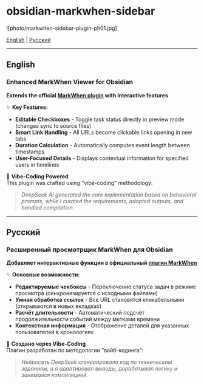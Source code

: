 # obsidian-markwhen-sidebar

![photo/markwhen-sidebar-plugin-ph01.jpg]

[English](#english) | [Русский](#русский)

---


## English
### Enhanced MarkWhen Viewer for Obsidian  
**Extends the official [MarkWhen plugin](https://github.com/mark-when/obsidian-plugin) with interactive features**

✨ **Key Features:**  
- **Editable Checkboxes** - Toggle task status directly in preview mode (changes sync to source files)
- **Smart Link Handling** - All URLs become clickable links opening in new tabs
- **Duration Calculation** - Automatically computes event length between timestamps
- **User-Focused Details** - Displays contextual information for specified users in timelines

🔧 **Vibe-Coding Powered**  
This plugin was crafted using "vibe-coding" methodology:  
> *DeepSeek AI generated the core implementation based on behavioral prompts, while I curated the requirements, adapted outputs, and handled compilation.*

---

## Русский
### Расширенный просмотрщик MarkWhen для Obsidian  
**Добавляет интерактивные функции в официальный [плагин MarkWhen](https://github.com/mark-when/obsidian-plugin)**

✨ **Основные возможности:**  
- **Редактируемые чекбоксы** - Переключение статуса задач в режиме просмотра (синхронизируется с исходными файлами)
- **Умная обработка ссылок** - Все URL становятся кликабельными (открываются в новых вкладках)
- **Расчёт длительности** - Автоматический подсчёт продолжительности событий между метками времени
- **Контекстная информация** - Отображение деталей для указанных пользователей в хронологиях

🔧 **Создано через Vibe-Coding**  
Плагин разработан по методологии "вайб-кодинга":  
> *Нейросеть DeepSeek сгенерировала код по техническим заданиям, а я адаптировал выводы, дорабатывал логику и занимался компиляцией.*
